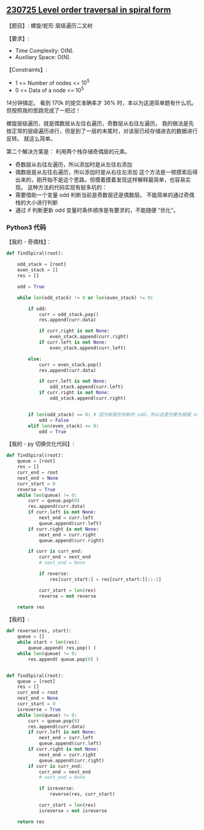 ## [230725 Level order traversal in spiral form](https://practice.geeksforgeeks.org/problems/level-order-traversal-in-spiral-form/1)

【题目】: 螺旋/蛇形 层级遍历二叉树

【要求】:
- Time Complexity: O(N).
- Auxiliary Space: O(N).

【Constraints】:
- 1 <= Number of nodes <= $10^5$
- 0 <= Data of a node <= $10^5$

14分钟搞定。 看到 170k 的提交准确率才 36% 时，本以为这道简单题有什么坑。
但按照我的思路完成了一把过！

螺旋层级遍历，就是偶数层从左往右遍历，奇数层从右往左遍历。
我的做法是先按正常的层级遍历进行，但是到了一层的末尾时，对该层已经存储进去的数据进行反转。
就这么简单。

第二个解决方案是： 利用两个栈存储奇偶层的元素。
- 奇数层从右往左遍历，所以添加时是从左往右添加
- 偶数层是从左往右遍历，所以添加时是从右往左添加
这个方法是一顿摸索后得出来的，刚开始不是这个思路，但摸着摸着发现这样解释最简单，也容易实现。
这种方法的代码实现有挺多坑的：
- 需要借助一个变量 odd 判断当前是奇数层还是偶数层。 不能简单的通过奇偶栈的大小进行判断
- 通过 if 判断更新 odd 变量时条件顺序是有要求的，不能随便 “优化”。

### Python3 代码

【我的 - 奇偶栈】：
```py
def findSpiral(root):

    odd_stack = [root]
    even_stack = []
    res = []

    odd = True

    while len(odd_stack) != 0 or len(even_stack) != 0:

        if odd:
            curr = odd_stack.pop()
            res.append(curr.data)

            if curr.right is not None:
                even_stack.append(curr.right)
            if curr.left is not None:
                even_stack.append(curr.left)

        else:
            curr = even_stack.pop()
            res.append(curr.data)

            if curr.left is not None:
                odd_stack.append(curr.left)
            if curr.right is not None:
                odd_stack.append(curr.right)


        if len(odd_stack) == 0: # 因为前面先判断的 odd，所以这里也要先根据 odd_stack 判断。
            odd = False
        elif len(even_stack) == 0:
            odd = True
```

【我的 - py 切换优化代码】:
```py
def findSpiral(root):
    queue = [root]
    res = []
    curr_end = root
    next_end = None
    curr_start = 0
    reverse = True
    while len(queue) != 0:
        curr = queue.pop(0)
        res.append(curr.data)
        if curr.left is not None:
            next_end = curr.left
            queue.append(curr.left)
        if curr.right is not None:
            next_end = curr.right
            queue.append(curr.right)

        if curr is curr_end:
            curr_end = next_end
            # next_end = None

            if reverse:
                res[curr_start:] = res[curr_start:][::-1]

            curr_start = len(res)
            reverse = not reverse

    return res
```


【我的】:
```py
def reverse(res, start):
    queue = []
    while start < len(res):
        queue.append( res.pop() )
    while len(queue) != 0:
        res.append( queue.pop(0) )


def findSpiral(root):
    queue = [root]
    res = []
    curr_end = root
    next_end = None
    curr_start = 0
    isreverse = True
    while len(queue) != 0:
        curr = queue.pop(0)
        res.append(curr.data)
        if curr.left is not None:
            next_end = curr.left
            queue.append(curr.left)
        if curr.right is not None:
            next_end = curr.right
            queue.append(curr.right)
        if curr is curr_end:
            curr_end = next_end
            # next_end = None

            if isreverse:
                reverse(res, curr_start)

            curr_start = len(res)
            isreverse = not isreverse

    return res
```